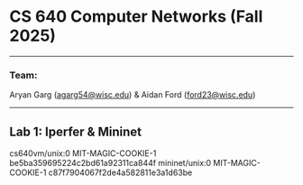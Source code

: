 # CS 640 Computer Networks (Fall 2025)

---

### Team: 

Aryan Garg (agarg54@wisc.edu) & Aidan Ford (ford23@wisc.edu)

---

## Lab 1: Iperfer & Mininet

cs640vm/unix:0  MIT-MAGIC-COOKIE-1  be5ba359695224c2bd61a92311ca844f
mininet/unix:0  MIT-MAGIC-COOKIE-1  c87f7904067f2de4a582811e3a1d63be